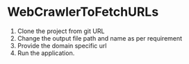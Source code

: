 # WebCrawlerToFetchURLs

1. Clone the project from git URL
2. Change the output file path and name as per requirement
3. Provide the domain specific url
4. Run the application.